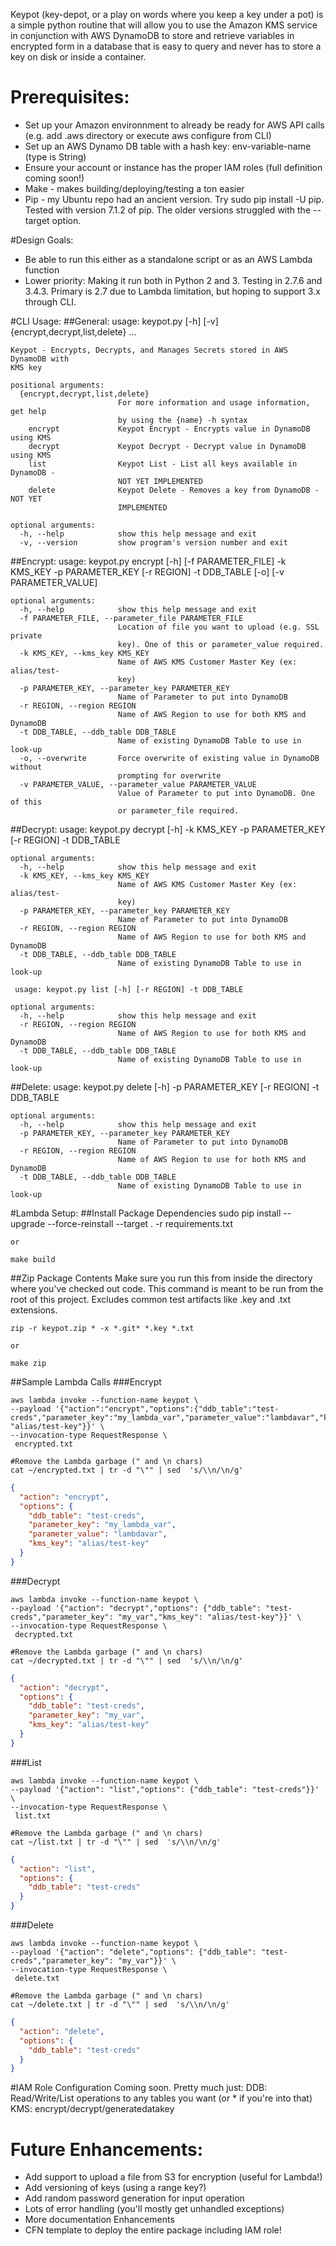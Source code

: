Keypot (key-depot, or a play on words where you keep a key under a pot) is a simple python routine that will allow you to use the Amazon KMS service in conjunction with AWS DynamoDB to store and retrieve variables in encrypted form in a database that is easy to query and never has to store a key on disk or inside a container.

# Prerequisites:
- Set up your Amazon environnment to already be ready for AWS API calls (e.g. add .aws directory or execute aws configure from CLI)
- Set up an AWS Dynamo DB table with a hash key:  env-variable-name (type is String)
- Ensure your account or instance has the proper IAM roles (full definition coming soon!)
- Make - makes building/deploying/testing a ton easier
- Pip - my Ubuntu repo had an ancient version.  Try sudo pip install -U pip.  Tested with version 7.1.2 of pip.  The older versions struggled with the --target option.

#Design Goals:
- Be able to run this either as a standalone script or as an AWS Lambda function
- Lower priority:  Making it run both in Python 2 and 3.  Testing in 2.7.6 and 3.4.3.  Primary is 2.7 due to Lambda limitation, but hoping to support 3.x through CLI.

#CLI Usage:
##General:
    usage: keypot.py [-h] [-v] {encrypt,decrypt,list,delete} ...

    Keypot - Encrypts, Decrypts, and Manages Secrets stored in AWS DynamoDB with
    KMS key

    positional arguments:
      {encrypt,decrypt,list,delete}
                            For more information and usage information, get help
                            by using the {name} -h syntax
        encrypt             Keypot Encrypt - Encrypts value in DynamoDB using KMS
        decrypt             Keypot Decrypt - Decrypt value in DynamoDB using KMS
        list                Keypot List - List all keys available in DynamoDB -
                            NOT YET IMPLEMENTED
        delete              Keypot Delete - Removes a key from DynamoDB - NOT YET
                            IMPLEMENTED

    optional arguments:
      -h, --help            show this help message and exit
      -v, --version         show program's version number and exit

##Encrypt:
    usage: keypot.py encrypt [-h] [-f PARAMETER_FILE] -k KMS_KEY -p PARAMETER_KEY
                             [-r REGION] -t DDB_TABLE [-o] [-v PARAMETER_VALUE]

    optional arguments:
      -h, --help            show this help message and exit
      -f PARAMETER_FILE, --parameter_file PARAMETER_FILE
                            Location of file you want to upload (e.g. SSL private
                            key). One of this or parameter_value required.
      -k KMS_KEY, --kms_key KMS_KEY
                            Name of AWS KMS Customer Master Key (ex: alias/test-
                            key)
      -p PARAMETER_KEY, --parameter_key PARAMETER_KEY
                            Name of Parameter to put into DynamoDB
      -r REGION, --region REGION
                            Name of AWS Region to use for both KMS and DynamoDB
      -t DDB_TABLE, --ddb_table DDB_TABLE
                            Name of existing DynamoDB Table to use in look-up
      -o, --overwrite       Force overwrite of existing value in DynamoDB without
                            prompting for overwrite
      -v PARAMETER_VALUE, --parameter_value PARAMETER_VALUE
                            Value of Parameter to put into DynamoDB. One of this
                            or parameter_file required.

##Decrypt:
    usage: keypot.py decrypt [-h] -k KMS_KEY -p PARAMETER_KEY [-r REGION] -t
                             DDB_TABLE

    optional arguments:
      -h, --help            show this help message and exit
      -k KMS_KEY, --kms_key KMS_KEY
                            Name of AWS KMS Customer Master Key (ex: alias/test-
                            key)
      -p PARAMETER_KEY, --parameter_key PARAMETER_KEY
                            Name of Parameter to put into DynamoDB
      -r REGION, --region REGION
                            Name of AWS Region to use for both KMS and DynamoDB
      -t DDB_TABLE, --ddb_table DDB_TABLE
                            Name of existing DynamoDB Table to use in look-up

     usage: keypot.py list [-h] [-r REGION] -t DDB_TABLE

    optional arguments:
      -h, --help            show this help message and exit
      -r REGION, --region REGION
                            Name of AWS Region to use for both KMS and DynamoDB
      -t DDB_TABLE, --ddb_table DDB_TABLE
                            Name of existing DynamoDB Table to use in look-up

##Delete:
    usage: keypot.py delete [-h] -p PARAMETER_KEY [-r REGION] -t DDB_TABLE

    optional arguments:
      -h, --help            show this help message and exit
      -p PARAMETER_KEY, --parameter_key PARAMETER_KEY
                            Name of Parameter to put into DynamoDB
      -r REGION, --region REGION
                            Name of AWS Region to use for both KMS and DynamoDB
      -t DDB_TABLE, --ddb_table DDB_TABLE
                            Name of existing DynamoDB Table to use in look-up

#Lambda Setup:
##Install Package Dependencies
    sudo pip install --upgrade --force-reinstall --target . -r requirements.txt

    or

    make build

##Zip Package Contents
Make sure you run this from inside the directory where you've checked out code.  This command is meant to be run from the root of this project.  Excludes common test artifacts like .key and .txt extensions.

```shell
zip -r keypot.zip * -x *.git* *.key *.txt

or

make zip
```

##Sample Lambda Calls
###Encrypt
```shell
aws lambda invoke --function-name keypot \
--payload '{"action":"encrypt","options":{"ddb_table":"test-creds","parameter_key":"my_lambda_var","parameter_value":"lambdavar","kms_key": "alias/test-key"}}' \
--invocation-type RequestResponse \
 encrypted.txt

#Remove the Lambda garbage (" and \n chars)
cat ~/encrypted.txt | tr -d "\"" | sed  's/\\n/\n/g'

```
```json
{
  "action": "encrypt",
  "options": {
    "ddb_table": "test-creds",
    "parameter_key": "my_lambda_var",
    "parameter_value": "lambdavar",
    "kms_key": "alias/test-key"
  }
}
```

###Decrypt
```shell
aws lambda invoke --function-name keypot \
--payload '{"action": "decrypt","options": {"ddb_table": "test-creds","parameter_key": "my_var","kms_key": "alias/test-key"}}' \
--invocation-type RequestResponse \
 decrypted.txt

#Remove the Lambda garbage (" and \n chars)
cat ~/decrypted.txt | tr -d "\"" | sed  's/\\n/\n/g'

```
```json
{
  "action": "decrypt",
  "options": {
    "ddb_table": "test-creds",
    "parameter_key": "my_var",
    "kms_key": "alias/test-key"
  }
}
```

###List
```shell
aws lambda invoke --function-name keypot \
--payload '{"action": "list","options": {"ddb_table": "test-creds"}}' \
--invocation-type RequestResponse \
 list.txt

#Remove the Lambda garbage (" and \n chars)
cat ~/list.txt | tr -d "\"" | sed  's/\\n/\n/g'

```
```json
{
  "action": "list",
  "options": {
    "ddb_table": "test-creds"
  }
}
```
###Delete
```shell
aws lambda invoke --function-name keypot \
--payload '{"action": "delete","options": {"ddb_table": "test-creds","parameter_key": "my_var"}}' \
--invocation-type RequestResponse \
 delete.txt

#Remove the Lambda garbage (" and \n chars)
cat ~/delete.txt | tr -d "\"" | sed  's/\\n/\n/g'

```
```json
{
  "action": "delete",
  "options": {
    "ddb_table": "test-creds"
  }
}
```

#IAM Role Configuration
Coming soon.  Pretty much just:
DDB:
Read/Write/List operations to any tables you want (or * if you're into that)
KMS:
encrypt/decrypt/generatedatakey

# Future Enhancements:
- Add support to upload a file from S3 for encryption (useful for Lambda!)
- Add versioning of keys (using a range key?)
- Add random password generation for input operation
- Lots of error handling (you'll mostly get unhandled exceptions)
- More documentation Enhancements
- CFN template to deploy the entire package including IAM role!
